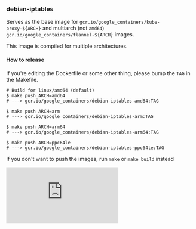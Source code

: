 ### debian-iptables

Serves as the base image for `gcr.io/google_containers/kube-proxy-${ARCH}` and multiarch (not `amd64`) `gcr.io/google_containers/flannel-${ARCH}` images.

This image is compiled for multiple architectures.

#### How to release

If you're editing the Dockerfile or some other thing, please bump the `TAG` in the Makefile.

```console
# Build for linux/amd64 (default)
$ make push ARCH=amd64
# ---> gcr.io/google_containers/debian-iptables-amd64:TAG

$ make push ARCH=arm
# ---> gcr.io/google_containers/debian-iptables-arm:TAG

$ make push ARCH=arm64
# ---> gcr.io/google_containers/debian-iptables-arm64:TAG

$ make push ARCH=ppc64le
# ---> gcr.io/google_containers/debian-iptables-ppc64le:TAG
```

If you don't want to push the images, run `make` or `make build` instead


[![Analytics](https://kubernetes-site.appspot.com/UA-36037335-10/GitHub/build/debian-iptables/README.md?pixel)]()
